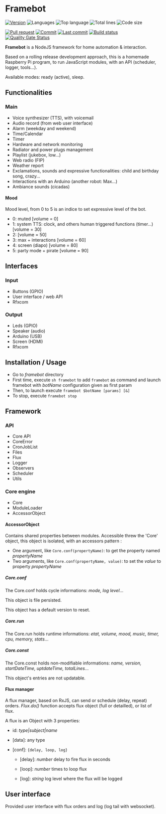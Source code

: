 # Framebot

[![Version](https://img.shields.io/github/package-json/v/adrigarry/framebot?style=flat)](https://github.com/AdriGarry/framebot/tags)
![Languages](https://img.shields.io/github/languages/count/adrigarry/framebot?style=flat)
![Top language](https://img.shields.io/github/languages/top/adrigarry/framebot?style=flat)
![Total lines](https://img.shields.io/tokei/lines/github/adrigarry/framebot?style=flat)
![Code size](https://img.shields.io/github/languages/code-size/adrigarry/framebot?style=flat)

[![Pull request](https://img.shields.io/github/issues-pr/adrigarry/framebot?style=flat)](https://github.com/AdriGarry/framebot/pulls)
[![Commit](https://img.shields.io/github/commit-activity/w/adrigarry/framebot?style=flat)](https://github.com/AdriGarry/framebot/commits/master)
[![Last commit](https://img.shields.io/github/last-commit/adrigarry/framebot?style=flat)](https://github.com/AdriGarry/framebot/commits/master)
[![Build status](https://img.shields.io/github/workflow/status/adrigarry/framebot/CI?style=flat)](https://github.com/AdriGarry/framebot/actions)
[![Quality Gate Status](https://sonarcloud.io/api/project_badges/measure?project=AdriGarry_core&metric=alert_status)](https://sonarcloud.io/summary/new_code?id=AdriGarry_core)

**Framebot** is a NodeJS framework for home automation & interaction.

Based on a rolling release development approach, this is a homemade Raspberry Pi program, to run JavaScript modules, with an API (scheduler, logger, tools...).

Available modes: ready (active), sleep.

## Functionalities

### Main

- Voice synthesizer (TTS), with voicemail
- Audio record (from web user interface)
- Alarm (weekday and weekend)
- Time/Calendar
- Timer
- Hardware and network monitoring
- Radiator and power plugs management
- Playlist (jukebox, low...)
- Web radio (FIP)
- Weather report
- Exclamations, sounds and expressive functionalities: child and birthday song, crazy...
- Interactions with an Arduino (another robot: Max...)
- Ambiance sounds (cicadas)

#### Mood

Mood level, from 0 to 5 is an indice to set expressive level of the bot.

- 0: muted [volume = 0]
- 1: system TTS: clock, and others human triggered functions (timer...) [volume = 30]
- 2: [volume = 50]
- 3: max + interactions [volume = 60]
- 4: screen (diapo) [volume = 80]
- 5: party mode + pirate [volume = 90]

## Interfaces

### Input

- Buttons (GPIO)
- User interface / web API
- Rfxcom

### Output

- Leds (GPIO)
- Speaker (audio)
- Arduino (USB)
- Screen (HDMI)
- Rfxcom

## Installation / Usage

- Go to _framebot_ directory
- First time, execute `sh framebot` to add `framebot` as command and launch framebot with _botName_ configuration given as first param
- Then, to launch execute `framebot $botName [params] [&]`
- To stop, execute `framebot stop`

## Framework

### API

- Core API
- CoreError
- CronJobList
- Files
- Flux
- Logger
- Observers
- Scheduler
- Utils

### Core engine

- Core
- ModuleLoader
- AccessorObject

#### AccessorObject

Contains shared properties between modules. Accessible threw the 'Core' object, this object is isolated, with an accessors pattern :

- One argument, like `Core.conf(propertyName)`: to get the property named _propertyName_
- Two arguments, like `Core.conf(propertyName, value)`: to set the _value_ to property _propertyName_

##### Core.conf

The Core.conf holds cycle informations: _mode, log level_...

This object is file persisted.

This object has a default version to reset.

##### Core.run

The Core.run holds runtime informations: _etat, volume, mood, music, timer, cpu, memory, stats_...

##### Core.const

The Core.const holds non-modifiable informations: _name, version, startDateTime, uptdateTime, totalLines_...

This object's entries are not updatable.

#### Flux manager

A flux manager, based on RxJS, can send or schedule (delay, repeat) orders.
_Flux.do()_ function accepts flux object (full or detailled), or list of flux.

A flux is an Object with 3 properties:

- id: _type|subject|name_

- [data]: any type

- [conf]: `{delay, loop, log}`

  - [delay]: _number_ delay to fire flux in seconds

  - [loop]: _number_ times to loop flux

  - [log]: _string_ log level where the flux will be logged

## User interface

Provided user interface with flux orders and log (log tail with websocket).
